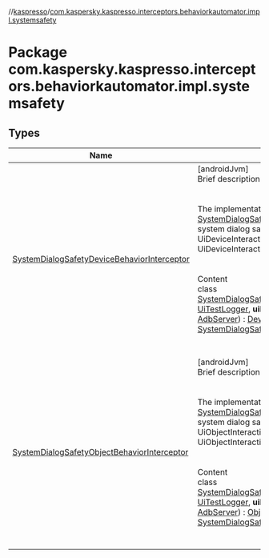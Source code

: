 //[kaspresso](../index.md)/[com.kaspersky.kaspresso.interceptors.behaviorkautomator.impl.systemsafety](index.md)



# Package com.kaspersky.kaspresso.interceptors.behaviorkautomator.impl.systemsafety  


## Types  
  
|  Name|  Summary| 
|---|---|
| [SystemDialogSafetyDeviceBehaviorInterceptor](-system-dialog-safety-device-behavior-interceptor/index.md)| [androidJvm]  <br>Brief description  <br><br><br>The implementation of [DeviceBehaviorInterceptor](../com.kaspersky.kaspresso.interceptors.behaviorkautomator/-device-behavior-interceptor/index.md) and [SystemDialogSafetyProvider](../com.kaspersky.kaspresso.systemsafety/-system-dialog-safety-provider/index.md) interfaces. Provides system dialog safety functionality for UiDeviceInteraction.perform and UiDeviceInteraction.check calls.<br><br>  <br>Content  <br>class [SystemDialogSafetyDeviceBehaviorInterceptor](-system-dialog-safety-device-behavior-interceptor/index.md)(**logger**: [UiTestLogger](../com.kaspersky.kaspresso.logger/-ui-test-logger/index.md), **uiDevice**: UiDevice, **adbServer**: [AdbServer](../com.kaspersky.kaspresso.device.server/-adb-server/index.md)) : [DeviceBehaviorInterceptor](../com.kaspersky.kaspresso.interceptors.behaviorkautomator/-device-behavior-interceptor/index.md), [SystemDialogSafetyProvider](../com.kaspersky.kaspresso.systemsafety/-system-dialog-safety-provider/index.md)  <br><br><br>
| [SystemDialogSafetyObjectBehaviorInterceptor](-system-dialog-safety-object-behavior-interceptor/index.md)| [androidJvm]  <br>Brief description  <br><br><br>The implementation of [ObjectBehaviorInterceptor](../com.kaspersky.kaspresso.interceptors.behaviorkautomator/-object-behavior-interceptor/index.md) and [SystemDialogSafetyProvider](../com.kaspersky.kaspresso.systemsafety/-system-dialog-safety-provider/index.md) interfaces. Provides system dialog safety functionality for UiObjectInteraction.perform and UiObjectInteraction.check calls.<br><br>  <br>Content  <br>class [SystemDialogSafetyObjectBehaviorInterceptor](-system-dialog-safety-object-behavior-interceptor/index.md)(**logger**: [UiTestLogger](../com.kaspersky.kaspresso.logger/-ui-test-logger/index.md), **uiDevice**: UiDevice, **adbServer**: [AdbServer](../com.kaspersky.kaspresso.device.server/-adb-server/index.md)) : [ObjectBehaviorInterceptor](../com.kaspersky.kaspresso.interceptors.behaviorkautomator/-object-behavior-interceptor/index.md), [SystemDialogSafetyProvider](../com.kaspersky.kaspresso.systemsafety/-system-dialog-safety-provider/index.md)  <br><br><br>

